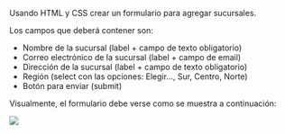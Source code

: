 Usando HTML y CSS crear un formulario para agregar sucursales.

Los campos que deberá contener son:

- Nombre de la sucursal (label + campo de texto obligatorio)
- Correo electrónico de la sucursal (label + campo de email)
- Dirección de la sucursal (label + campo de texto obligatorio)
- Región (select con las opciones: Elegir…, Sur, Centro, Norte)
- Botón para enviar (submit)

Visualmente, el formulario debe verse como se muestra a continuación:

<img src="https://aula-itm.web.app/ap/web/ejercicio11.jpg">